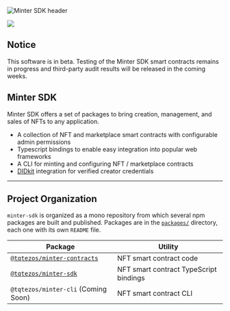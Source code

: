 ![Minter SDK header](/docs/mintersdkhead.png)

[![](https://img.shields.io/badge/license-MIT-brightgreen)](LICENSE)

## Notice

This software is in beta. Testing of the Minter SDK smart contracts
remains in progress and third-party audit results will be released 
in the coming weeks.

## Minter SDK

Minter SDK offers a set of packages to bring creation, management, and sales of NFTs to any application.

-   A collection of NFT and marketplace smart contracts with configurable admin permissions
-   Typescript bindings to enable easy integration into popular web frameworks
-   A CLI for minting and configuring NFT / marketplace contracts
-   [DIDkit](https://www.spruceid.com/didkit) integration for verified creator credentials

---
## Project Organization
`minter-sdk` is organized as a mono repository from which several npm packages are built and published. Packages are in the [`packages/`](/packages) directory, each one with its own `README` file.


| Package                                                    | Utility                                  |
| ---------------------------------------------------------  | ---------------------------------------- |
| [`@tqtezos/minter-contracts`](/packages/minter-contracts)   | NFT smart contract code                  |
| [`@tqtezos/minter-sdk`](/packages/minter-sdk)  | NFT smart contract TypeScript bindings   |
| `@tqtezos/minter-cli` (Coming Soon)                        | NFT smart contract CLI                   |
